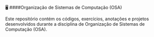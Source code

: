 🖥️ ####Organização de Sistemas de Computação (OSA)

Este repositório contém os códigos, exercícios, anotações e projetos desenvolvidos durante a disciplina de Organização de Sistemas de Computação (OSA).
